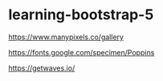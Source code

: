 # learning-bootstrap-5

https://www.manypixels.co/gallery

https://fonts.google.com/specimen/Poppins

https://getwaves.io/